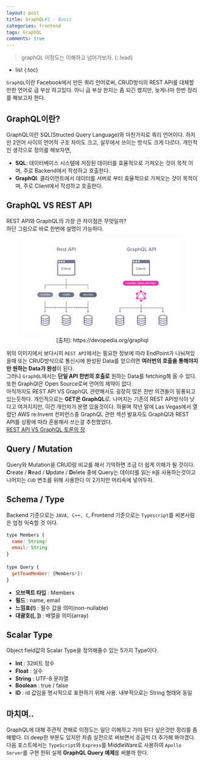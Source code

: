 ```yaml
---
layout: post
title: GraphQL#1 - Basic
categories: frontend
tags: GraphQL
comments: true
---
```


> graphQL 이정도는 이해하고 넘어가보자.
{:.lead}
* list
{:toc}

<code>GraphQL</code>이란 Facebook에서 만든 쿼리 언어로써, CRUD방식의 REST API를 대체할 만한 언어로 급 부상 하고있다. 아니 급 부상 한지는 좀 되긴 했지만, 늦게나마 한번 정리를 해보고자 한다.

## GraphQL이란?
GraphQL이란 SQL(Structed Query Language)와 마찬가지로 쿼리 언어이다. 하지만 2언어 사이의 언어적 구조 차이도 크고, 실무에서 쓰이는 방식도 크게 다르다. 개인적인 생각으로 정의를 해보자면,
- **SQL**: 데이터베이스 시스템에 저장된 데이터를 효율적으로 가져오는 것이 목적 이며, 주로 Backend에서 작성하고 호출한다.
- **GraphQl**: 클라이언트에서 데이터를 서버로 부터 효율적으로 가져오는 것이 목적이며, 주로 Client에서 작성하고 호출한다.

## GraphQL VS REST API
REST API와 GraphQL의 가장 큰 차이점은 무엇일까?  
하단 그림으로 바로 한번에 설명이 가능하다.  
  
<figure>
  <img alt="slack message" src="/assets/img/blog/200225/graphql-api.jpg" />
  <figcaption align="center">[출처]: https://devopedia.org/graphql</figcaption>
</figure>
  
위의 이미지에서 보다시피 <code>REST API</code>에서는 필요한 정보에 따라 EndPoint가 나눠져있을때 또는 CRUD방식으로 통신시에 완성된 Data를 얻으려면 **여러번의 호출을 통해야지만 원하는 Data가 완성**이 된다.  
그러나 <code>GraphQL</code>에서는 **단일 API 한번의 호출로** 원하는 Data를 fetching해 올 수 있다. 또한 GraphQl은 Open Source로써 언어의 제약이 없다.  
아직까지도 REST API VS GraphQL 관련해서도 굉장히 많은 찬반 의견들이 핑퐁되고 있는듯하다. 개인적으로는 **GET은 GraphQL**로. 나머지는 기존의 REST API방식이 낫다고 여겨지지만, 이건 개인차가 분명 있을것이다. 하물며 작년 말에 Las Vegas에서 열렸던 AWS re:Invent 컨퍼런스중 GraphQL 관련 섹션 발표자도 GraphQl과 REST API를 상황에 따라 혼용해서 쓰는걸 추천했었다.  
[REST API VS GraphQL 토론의 장](https://news.ycombinator.com/item?id=17565508)

## Query / Mutation
Query와 Mutation을 CRUD랑 비교를 해서 기억하면 조금 더 쉽게 이해가 될 것이다.  
**C**reate / **R**ead / **U**pdate / **D**elete 중에 Query는 데이터를 읽는 <code>R</code>을 사용하는것이고 나머지는 <code>CUD</code> 변조를 위해 사용한다 이 2가지만 머리속에 넣어두자.

## Schema / Type
Backend 기준으로는 <code>JAVA, C++, C</code>, Frontend 기준으로는 <code>Typescript</code>를 써본사람은 엄청 익숙할 것 이다.
  
~~~js
type Members {
  name: String!
  email: String
}

type Query {
  getTeamMember: [Members!]!
}
~~~
  
- **오브젝트 타입** : Members
- **필드** : name, email
- **느낌표(!)** : 필수 값을 의미(non-nullable)
- **대괄호([, ])** : 배열을 의미(array)
  
## Scalar Type
Object field값의 Scalar Type을 정의해줄수 있는 5가지 Type이다.
- **Int** : 32비트 정수
- **Float** : 실수
- **String** : UTF-8 문자열
- **Boolean** : true / false
- **ID** : id 값임을 명시적으로 표현하기 위해 사용. 내부적으로는 String 형태와 동일

## 마치며..
GraphQL에 대해 주관적 견해로 이정도는 일단 이해하고 가야 된다 싶은것만 정리를 좀 해봤다. 더 deep한 부분도 있지만 차츰 실전으로 써보면서 조금씩 더 추가해 봐야겠다.  
다음 포스트에서는 <code>TypeScript</code>와 <code>Express</code>를 MiddleWare로 사용하여 <code>Apollo Server</code>를 구현 한뒤 실제 **GraphQL Query 예제**를 써볼까 한다.